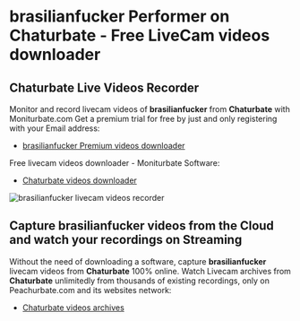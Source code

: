 # brasilianfucker Performer on Chaturbate - Free LiveCam videos downloader

## Chaturbate Live Videos Recorder

Monitor and record livecam videos of **brasilianfucker** from **Chaturbate** with Moniturbate.com
Get a premium trial for free by just and only registering with your Email address:
* [brasilianfucker Premium videos downloader](https://moniturbate.com/request-demo-licence-key.html)

Free livecam videos downloader - Moniturbate Software:
* [Chaturbate videos downloader](https://moniturbate.com/moniturbate-download-software.html)

![brasilianfucker livecam videos recorder](https://peachurnet.com/templates/moniturbate-software.png)


## Capture brasilianfucker videos from the Cloud and watch your recordings on Streaming

Without the need of downloading a software, capture **brasilianfucker** livecam videos from **Chaturbate** 100% online.
Watch Livecam archives from **Chaturbate** unlimitedly from thousands of existing recordings, only on Peachurbate.com and its websites network:
* [Chaturbate videos archives](https://peachurnet.com/)